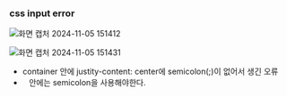 ###  css input error

![화면 캡처 2024-11-05 151412](https://github.com/user-attachments/assets/9028b079-6701-4de5-9ff1-c84299061b07)

![화면 캡처 2024-11-05 151431](https://github.com/user-attachments/assets/4e355196-7afc-45ac-bb4d-54b0254cc9d4)

- container 안에 justity-content: center에 semicolon(;)이 없어서 생긴 오류
- ` ` 안에는 semicolon을 사용해야한다.
